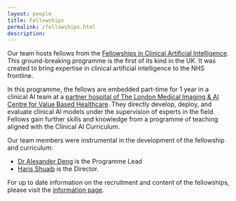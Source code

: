 ```yaml
---
layout: people
title: Fellowships
permalink: /fellowships.html
description:
---
```

Our team hosts fellows from the [Fellowships in Clinical Artificial Intelligence](https://www.aicentre.co.uk/fellowships). 
This ground-breaking programme is the first of its kind in the UK. It was created to bring expertise in clinical artificial intelligence to the NHS frontline.

In this programme, the fellows are embedded part-time for 1 year in a clinical AI team at a [partner hospital of The London Medical Imaging & AI Centre for Value Based Healthcare](https://www.aicentre.co.uk/our-partners). They  directly develop, deploy, and evaluate clinical AI models under the supervision of experts in the field. Fellows  gain further skills and knowledge from a programme of teaching aligned with the Clinical AI Curriculum. 

Our team members were instrumental in the development of the fellowship and curriculum: 
- [Dr Alexander Deng](/team_member/alex.html) is the Programme Lead
- [Haris Shuaib](/team_member/haris.html) is the Director.

For up to date information on the recruitment and content of the fellowships, please visit the [information page](https://www.aicentre.co.uk/fellowships). 


